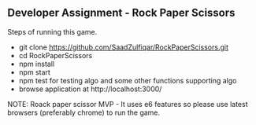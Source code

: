 ## Developer Assignment - Rock Paper Scissors  

Steps of running this game.
* git clone https://github.com/SaadZulfiqar/RockPaperScissors.git
* cd RockPaperScissors
* npm install
* npm start
* npm test for testing algo and some other functions supporting algo
* browse application at http://localhost:3000/

NOTE: Roack paper scissor MVP - It uses e6 features so please use latest browsers (preferably chrome) to run the game.



